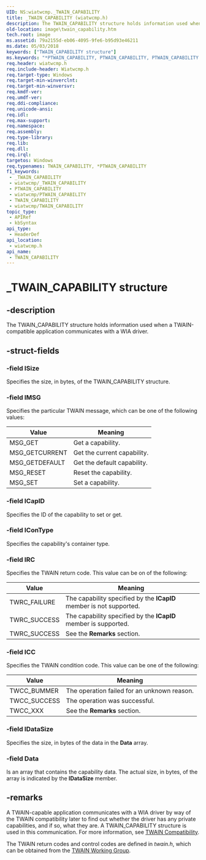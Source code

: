 ```yaml
---
UID: NS:wiatwcmp._TWAIN_CAPABILITY
title: _TWAIN_CAPABILITY (wiatwcmp.h)
description: The TWAIN_CAPABILITY structure holds information used when a TWAIN-compatible application communicates with a WIA driver.
old-location: image\twain_capability.htm
tech.root: image
ms.assetid: 79a2155d-eb06-4095-9fe6-b95d93e46211
ms.date: 05/03/2018
keywords: ["TWAIN_CAPABILITY structure"]
ms.keywords: "*PTWAIN_CAPABILITY, PTWAIN_CAPABILITY, PTWAIN_CAPABILITY structure pointer [Imaging Devices], TWAIN_CAPABILITY, TWAIN_CAPABILITY structure [Imaging Devices], _TWAIN_CAPABILITY, image.twain_capability, wiastrct_12204cb8-d0ad-46d5-a741-4522ba28006b.xml, wiatwcmp/PTWAIN_CAPABILITY, wiatwcmp/TWAIN_CAPABILITY"
req.header: wiatwcmp.h
req.include-header: Wiatwcmp.h
req.target-type: Windows
req.target-min-winverclnt: 
req.target-min-winversvr: 
req.kmdf-ver: 
req.umdf-ver: 
req.ddi-compliance: 
req.unicode-ansi: 
req.idl: 
req.max-support: 
req.namespace: 
req.assembly: 
req.type-library: 
req.lib: 
req.dll: 
req.irql: 
targetos: Windows
req.typenames: TWAIN_CAPABILITY, *PTWAIN_CAPABILITY
f1_keywords:
 - _TWAIN_CAPABILITY
 - wiatwcmp/_TWAIN_CAPABILITY
 - PTWAIN_CAPABILITY
 - wiatwcmp/PTWAIN_CAPABILITY
 - TWAIN_CAPABILITY
 - wiatwcmp/TWAIN_CAPABILITY
topic_type:
 - APIRef
 - kbSyntax
api_type:
 - HeaderDef
api_location:
 - wiatwcmp.h
api_name:
 - TWAIN_CAPABILITY
---
```


# _TWAIN_CAPABILITY structure


## -description

The TWAIN_CAPABILITY structure holds information used when a TWAIN-compatible application communicates with a WIA driver.

## -struct-fields

### -field lSize

Specifies the size, in bytes, of the TWAIN_CAPABILITY structure.

### -field lMSG

Specifies the particular TWAIN message, which can be one of the following values:

| Value | Meaning |
| --- | --- |
| MSG_GET | Get a capability. |
| MSG_GETCURRENT | Get the current capability. |
| MSG_GETDEFAULT | Get the default capability. |
| MSG_RESET | Reset the capability. |
| MSG_SET | Set a capability. |

### -field lCapID

Specifies the ID of the capability to set or get.

### -field lConType

Specifies the capability's container type.

### -field lRC

Specifies the TWAIN return code. This value can be on of the following:

| Value | Meaning |
| --- | --- |
| TWRC_FAILURE | The capability specified by the **lCapID** member is not supported. |
| TWRC_SUCCESS | The capability specified by the **lCapID** member is supported. |
| TWRC_SUCCESS | See the **Remarks** section. |

### -field lCC

Specifies the TWAIN condition code. This value can be one of the following:

| Value | Meaning |
| --- | --- |
| TWCC_BUMMER | The operation failed for an unknown reason. |
| TWCC_SUCCESS | The operation was successful. |
| TWCC_XXX | See the **Remarks** section. |

### -field lDataSize

Specifies the size, in bytes of the data in the **Data** array.

### -field Data

Is an array that contains the capability data. The actual size, in bytes, of the array is indicated by the **lDataSize** member.

## -remarks

A TWAIN-capable application communicates with a WIA driver by way of the TWAIN compatibility later to find out whether the driver has any private capabilities, and if so, what they are. A TWAIN_CAPABILITY structure is used in this communication. For more information, see [TWAIN Compatibility](https://docs.microsoft.com/windows-hardware/drivers/image/twain-compatibility).

The TWAIN return codes and control codes are defined in *twain.h*, which can be obtained from the [TWAIN Working Group](https://www.twain.org).

